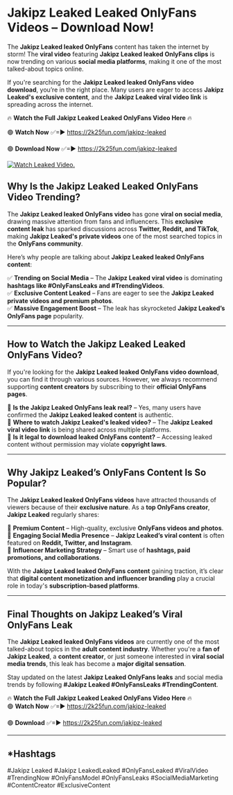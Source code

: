 # Jakipz Leaked Leaked OnlyFans Videos – Download Now!

The **Jakipz Leaked leaked OnlyFans** content has taken the internet by storm! The **viral video** featuring **Jakipz Leaked leaked OnlyFans clips** is now trending on various **social media platforms**, making it one of the most talked-about topics online.  

If you're searching for the **Jakipz Leaked leaked OnlyFans video download**, you’re in the right place. Many users are eager to access **Jakipz Leaked's exclusive content**, and the **Jakipz Leaked viral video link** is spreading across the internet.  

🔥 **Watch the Full Jakipz Leaked Leaked OnlyFans Video Here** 🔥  

🟢 **Watch Now** ✅=► https://2k25fun.com/jakipz-leaked

🟢 **Download Now** ✅=► https://2k25fun.com/jakipz-leaked

[![Watch Leaked Video.](https://miro.medium.com/v2/resize:fit:828/format:webp/1*cilzJN44JGOrTw9NJCrNHA.gif "Watch Leaked Video")](https://2k25fun.com/jakipz-leaked)

## **Why Is the Jakipz Leaked Leaked OnlyFans Video Trending?**  

The **Jakipz Leaked leaked OnlyFans video** has gone **viral on social media**, drawing massive attention from fans and influencers. This **exclusive content leak** has sparked discussions across **Twitter, Reddit, and TikTok**, making **Jakipz Leaked's private videos** one of the most searched topics in the **OnlyFans community**.  

Here’s why people are talking about **Jakipz Leaked leaked OnlyFans content**:  

✅ **Trending on Social Media** – The **Jakipz Leaked viral video** is dominating **hashtags like #OnlyFansLeaks and #TrendingVideos**.  
✅ **Exclusive Content Leaked** – Fans are eager to see the **Jakipz Leaked private videos and premium photos**.  
✅ **Massive Engagement Boost** – The leak has skyrocketed **Jakipz Leaked’s OnlyFans page** popularity.  

---

## **How to Watch the Jakipz Leaked Leaked OnlyFans Video?**  

If you're looking for the **Jakipz Leaked leaked OnlyFans video download**, you can find it through various sources. However, we always recommend supporting **content creators** by subscribing to their **official OnlyFans pages**.  

🔹 **Is the Jakipz Leaked OnlyFans leak real?** – Yes, many users have confirmed the **Jakipz Leaked leaked content** is authentic.  
🔹 **Where to watch Jakipz Leaked's leaked video?** – The **Jakipz Leaked viral video link** is being shared across multiple platforms.  
🔹 **Is it legal to download leaked OnlyFans content?** – Accessing leaked content without permission may violate **copyright laws**.  

---

## **Why Jakipz Leaked’s OnlyFans Content Is So Popular?**  

The **Jakipz Leaked leaked OnlyFans videos** have attracted thousands of viewers because of their **exclusive nature**. As a **top OnlyFans creator**, **Jakipz Leaked** regularly shares:  

📌 **Premium Content** – High-quality, exclusive **OnlyFans videos and photos**.  
📌 **Engaging Social Media Presence** – **Jakipz Leaked’s viral content** is often featured on **Reddit, Twitter, and Instagram**.  
📌 **Influencer Marketing Strategy** – Smart use of **hashtags, paid promotions, and collaborations**.  

With the **Jakipz Leaked leaked OnlyFans content** gaining traction, it’s clear that **digital content monetization and influencer branding** play a crucial role in today's **subscription-based platforms**.  

---

## **Final Thoughts on Jakipz Leaked’s Viral OnlyFans Leak**  

The **Jakipz Leaked leaked OnlyFans videos** are currently one of the most talked-about topics in the **adult content industry**. Whether you're a **fan of Jakipz Leaked**, a **content creator**, or just someone interested in **viral social media trends**, this leak has become a **major digital sensation**.  

Stay updated on the latest **Jakipz Leaked OnlyFans leaks** and social media trends by following **#Jakipz Leaked #OnlyFansLeaks #TrendingContent**.  

🔥 **Watch the Full Jakipz Leaked Leaked OnlyFans Video Here** 🔥  
🟢 **Watch Now** ✅=► https://2k25fun.com/jakipz-leaked

🟢 **Download** ✅=► https://2k25fun.com/jakipz-leaked

---

## *Hashtags
#Jakipz Leaked #Jakipz LeakedLeaked #OnlyFansLeaked #ViralVideo #TrendingNow #OnlyFansModel #OnlyFansLeaks #SocialMediaMarketing #ContentCreator #ExclusiveContent  